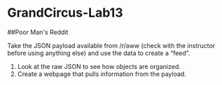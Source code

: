 # GrandCircus-Lab13 
##Poor Man's Reddit

Take the JSON payload available from /r/aww (check
with the instructor before using anything else) and
use the data to create a “feed”.

1. Look at the raw JSON to see how objects are
organized.
2. Create a webpage that pulls information from the
payload.
